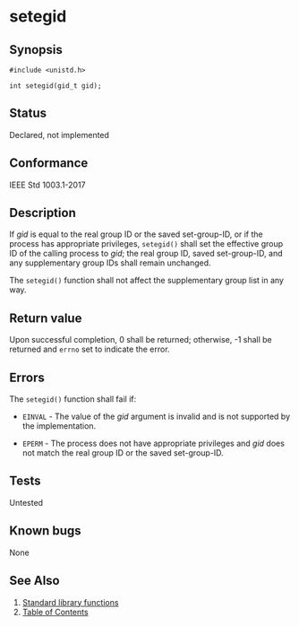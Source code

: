 # setegid

## Synopsis

`#include <unistd.h>`

`int setegid(gid_t gid);`

## Status

Declared, not implemented

## Conformance

IEEE Std 1003.1-2017

## Description

If _gid_ is equal to the real group ID or the saved set-group-ID, or if the process has appropriate privileges,
`setegid()` shall set the effective group ID of the calling process to _gid_; the real group ID, saved set-group-ID, and
any supplementary group IDs shall remain unchanged.

The `setegid()` function shall not affect the supplementary group list in any way.

## Return value

Upon successful completion, 0 shall be returned; otherwise, -1 shall be returned and `errno` set to indicate the error.

## Errors

The `setegid()` function shall fail if:

* `EINVAL` - The value of the _gid_ argument is invalid and is not supported by the implementation.

* `EPERM` - The process does not have appropriate privileges and _gid_ does not match the real group ID or the saved
set-group-ID.

## Tests

Untested

## Known bugs

None

## See Also

1. [Standard library functions](../index.md)
2. [Table of Contents](../../../index.md)

